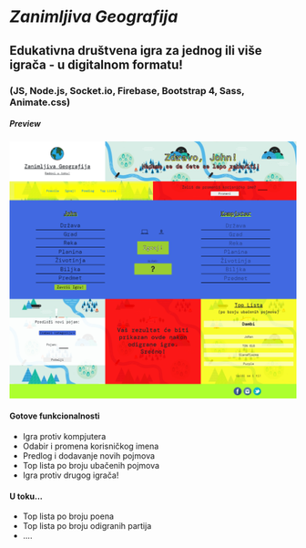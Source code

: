 # *Zanimljiva Geografija*
## Edukativna društvena igra za jednog ili više igrača - u digitalnom formatu!

### (JS, Node.js, Socket.io, Firebase, Bootstrap 4, Sass, Animate.css)

##### Preview 
![Zanimljiva Geografija - First Page](/server/zgeo.png)

#### Gotove funkcionalnosti 
- Igra protiv kompjutera 
- Odabir i promena korisničkog imena
- Predlog i dodavanje novih pojmova 
- Top lista po broju ubačenih pojmova
- Igra protiv drugog igrača!

#### U toku...
- Top lista po broju poena
- Top lista po broju odigranih partija
- ....

